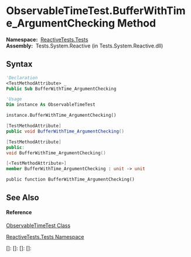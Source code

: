 # ObservableTimeTest.BufferWithTime\_ArgumentChecking Method

**Namespace:**  [ReactiveTests.Tests](ReactiveTests.Tests\ReactiveTests.Tests.md)  
**Assembly:**  Tests.System.Reactive (in Tests.System.Reactive.dll)

## Syntax

```vb
'Declaration
<TestMethodAttribute> _
Public Sub BufferWithTime_ArgumentChecking
```

```vb
'Usage
Dim instance As ObservableTimeTest

instance.BufferWithTime_ArgumentChecking()
```

```csharp
[TestMethodAttribute]
public void BufferWithTime_ArgumentChecking()
```

```c++
[TestMethodAttribute]
public:
void BufferWithTime_ArgumentChecking()
```

```fsharp
[<TestMethodAttribute>]
member BufferWithTime_ArgumentChecking : unit -> unit 
```

```jscript
public function BufferWithTime_ArgumentChecking()
```

## See Also

#### Reference

[ObservableTimeTest Class](ObservableTimeTest\ObservableTimeTest.md)

[ReactiveTests.Tests Namespace](ReactiveTests.Tests\ReactiveTests.Tests.md)

[]: 
[]: 
[]: 
[]: 